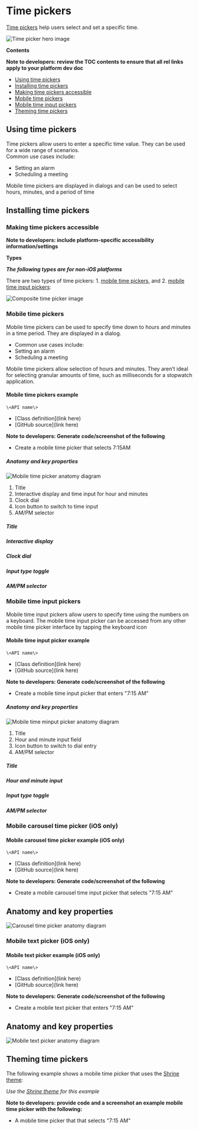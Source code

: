 <!--docs:
title: "Material <component>"
layout: detail
section: components
excerpt: "Time pickers help users select and set a specific time."
iconId: 
path: /catalog/time-pickers/
-->

# Time pickers

[Time pickers](https://material.io/components/time-pickers) help users select and set a specific time. 

![Time picker hero image](assets/TimePicker_hero.png)


**Contents**

**Note to developers: review the TOC contents to ensure that all rel links apply to your platform dev doc**

* [Using time pickers](#using-time-pickers)
* [Installing time pickers](#installing-time-pickers)
* [Making time pickers accessible](#making-time-pickers-accessible)
* [Mobile time pickers](#mobile-time-pickers)
* [Mobile time input pickers](#mobile-time-input-pickers)
* [Theming time pickers](#theming-time-pickers)

## Using time pickers

Time pickers allow users to enter a specific time value. They can be used for a wide range of scenarios.  
Common use cases include:
* Setting an alarm
* Scheduling a meeting

Mobile time pickers are displayed in dialogs and can be used to select hours, minutes, and a period of time


## Installing time pickers

### Making time pickers accessible 

**Note to developers: include platform-specific accessibility information/settings**


**Types**

_**The following types are for non-iOS platforms**_

There are two types of time pickers: 1\. [mobile time pickers](#mobile-time-pickers), and 2\. [mobile time input pickers](#mobile-time-input-pickers):

![Composite time picker image](assets/TimePicker_types.png)

### Mobile time pickers

Mobile time pickers can be used to specify time down to hours and minutes in a time period. They are displayed in a dialog.  

* Common use cases include: 
* Setting an alarm
* Scheduling a meeting

Mobile time pickers allow selection of hours and minutes. They aren’t ideal for selecting granular amounts of time, such as milliseconds for a stopwatch application.



#### Mobile time pickers example


`\<API name\>`
* [Class definition](link here)
* [GitHub source](link here)

**Note to developers: Generate code/screenshot of the following**
* Create a mobile time picker that selects 7:15AM

##### Anatomy and key properties

![Mobile time picker anatomy diagram](assets/dial_anatomy.png)

1. Title
1. Interactive display and time input for hour and minutes
1. Clock dial
1. Icon button to switch to time input
1. AM/PM selector

##### Title

##### Interactive display

##### Clock dial

##### Input type toggle

##### AM/PM selector


### Mobile time input pickers

Mobile time input pickers allow users to specify time using the numbers on a keyboard. The mobile time input picker can be accessed from any other mobile time picker interface by tapping the keyboard icon

#### Mobile time input picker example

`\<API name\>`
* [Class definition](link here)
* [GitHub source](link here)

**Note to developers: Generate code/screenshot of the following**
* Create a mobile time input picker that enters "7:15 AM"

##### Anatomy and key properties

![Mobile time minput picker anatomy diagram](assets/input_anatomy.png)

1. Title
1. Hour and minute input field
1. Icon button to switch to dial entry
1. AM/PM selector

##### Title

##### Hour and minute input

##### Input type toggle

##### AM/PM selector


### Mobile carousel time picker (iOS only)

#### Mobile carousel time picker example (iOS only)


`\<API name\>`
* [Class definition](link here)
* [GitHub source](link here)

**Note to developers: Generate code/screenshot of the following**
* Create a mobile carousel time input picker that selects "7:15 AM"

## Anatomy and key properties

![Carousel time picker anatomy diagram](assets/carousel_anatomy.png)


### Mobile text picker (iOS only)

#### Mobile text picker example (iOS only)


`\<API name\>`
* [Class definition](link here)
* [GitHub source](link here)

**Note to developers: Generate code/screenshot of the following**
* Create a mobile text picker that enters "7:15 AM"

## Anatomy and key properties

![Mobile text picker anatomy diagram](assets/text_anatomy.png)


## Theming time pickers

The following example shows a mobile time picker that uses the [Shrine theme](https://material.io/design/material-studies/shrine.html):

_Use the [Shrine theme](https://material.io/design/material-studies/shrine.html) for this example_

**Note to developers: provide code and a screenshot an example mobile time picker with the following:**

* A mobile time picker that that selects "7:15 AM"

